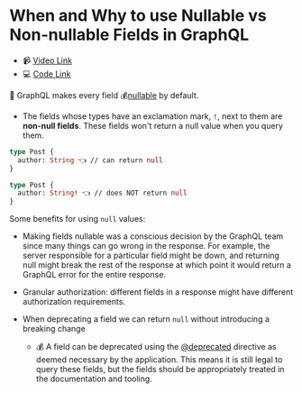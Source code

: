 # When and Why to use Nullable vs Non-nullable Fields in GraphQL

- 📹 [Video Link](https://egghead.io/lessons/graphql-when-and-why-to-use-nullable-vs-non-nullable-fields-in-graphql)
- 💻 [Code Link](https://github.com/nikgraf/designing-graphql-schemas-course/tree/master/lesson04)

🔑 GraphQL makes every field 💰[nullable](https://www.apollographql.com/blog/using-nullability-in-graphql-2254f84c4ed7/) by default.

- The fields whose types have an exclamation mark, `!`, next to them are **non-null fields**. These fields won't return a null value when you query them.

```graphql
type Post {
  author: String 👈 // can return null
}
```

```graphql
type Post {
  author: String! 👈 // does NOT return null
}
```

Some benefits for using `null` values:

- Making fields nullable was a conscious decision by the GraphQL team since many things can go wrong in the response. For example, the server responsible for a particular field might be down, and returning null might break the rest of the response at which point it would return a GraphQL error for the entire response.

- Granular authorization: different fields in a response might have different authorization requirements.

- When deprecating a field we can return `null` without introducing a breaking change
  - 💰 A field can be deprecated using the [@deprecated](http://spec.graphql.org/draft/#sec-Field-Deprecation) directive as deemed necessary by the application. This means it is still legal to query these fields, but the fields should be appropriately treated in the documentation and tooling.
